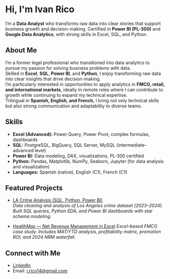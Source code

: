 # Hi, I'm Ivan Rico
I’m a **Data Analyst** who transforms raw data into clear stories that support business growth and decision-making. 
Certified in **Power BI (PL-300)** and **Google Data Analytics**, with strong skills in Excel, SQL, and Python.

## About Me

I’m a former legal professional who transitioned into data analytics to pursue my passion for solving business problems with data.  
Skilled in **Excel**, **SQL**, **Power BI**, and **Python**, I enjoy transforming raw data into clear insights that drive decision-making.  
I’m particularly interested in opportunities to apply analytics in **FMCG, retail, and international markets**, ideally in remote roles where I can contribute to growth while continuing to expand my technical expertise.  
Trilingual in **Spanish, English, and French**, I bring not only technical skills but also strong communication and adaptability to diverse teams.  

## Skills

- **Excel (Advanced):** Power Query, Power Pivot, complex formulas, dashboards  
- **SQL:** PostgreSQL, BigQuery, SQL Server, MySQL (intermediate–advanced level)  
- **Power BI:** Data modeling, DAX, visualizations, PL-300 certified  
- **Python:** Pandas, Matplotlib, NumPy, Seaborn, Jupyter (for data analysis and visualization)  
- **Languages:** Spanish (native), English (C1), French (C1)

## Featured Projects

- [LA Crime Analysis (SQL, Python, Power BI)](https://github.com/QuadIvan/criminality_in_LA)    
  *Data cleaning and analysis of Los Angeles crime dataset (2023–2024). Built SQL queries, Python EDA, and Power BI dashboards with star schema modeling.*
  
- [HealthMax — Net Revenue Management in Excel](https://github.com/QuadIvan/healthmax-nrm-excel)
  *Excel-based FMCG case study. Includes MAT/YTD analysis, profitability matrix, promotion ROI, and 2024 NRM waterfall.*  

## Connect with Me
- [LinkedIn](https://www.linkedin.com/in/ivan-rico-guevara/)
- Email: i.rico14@gmail.com
